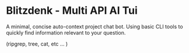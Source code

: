 # Blitzdenk - Multi API AI Tui

A minimal, concise auto-context project chat bot.
Using basic CLI tools to quickly find information relevant to your question.

(ripgrep, tree, cat, etc ... )
